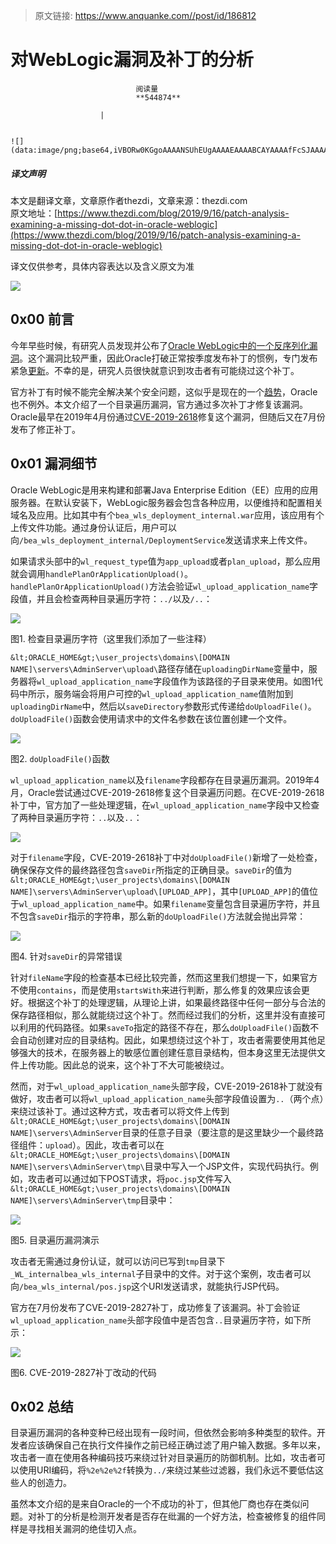> 原文链接: https://www.anquanke.com//post/id/186812 


# 对WebLogic漏洞及补丁的分析


                                阅读量   
                                **544874**
                            
                        |
                        
                                                                                                                                    ![](data:image/png;base64,iVBORw0KGgoAAAANSUhEUgAAAAEAAAABCAYAAAAfFcSJAAAAAXNSR0IArs4c6QAAAARnQU1BAACxjwv8YQUAAAAJcEhZcwAADsQAAA7EAZUrDhsAAAANSURBVBhXYzh8+PB/AAffA0nNPuCLAAAAAElFTkSuQmCC)
                                                                                            



##### 译文声明

本文是翻译文章，文章原作者thezdi，文章来源：thezdi.com
                                <br>原文地址：[https://www.thezdi.com/blog/2019/9/16/patch-analysis-examining-a-missing-dot-dot-in-oracle-weblogic](https://www.thezdi.com/blog/2019/9/16/patch-analysis-examining-a-missing-dot-dot-in-oracle-weblogic)

译文仅供参考，具体内容表达以及含义原文为准

[![](https://p3.ssl.qhimg.com/t017f37b622d3836074.jpg)](https://p3.ssl.qhimg.com/t017f37b622d3836074.jpg)



## 0x00 前言

今年早些时候，有研究人员发现并公布了[Oracle WebLogic中的一个反序列化漏洞](https://medium.com/@knownsec404team/knownsec-404-team-oracle-weblogic-deserialization-rce-vulnerability-0day-alert-90dd9a79ae93)。这个漏洞比较严重，因此Oracle打破正常按季度发布补丁的惯例，专门发布紧急[更新](https://www.oracle.com/technetwork/security-advisory/alert-cve-2019-2725-5466295.html)。不幸的是，研究人员很快就意识到攻击者有可能绕过这个补丁。

官方补丁有时候不能完全解决某个安全问题，这似乎是现在的一个[趋势](https://cairosecuritycamp.com/sessions/bugs-so-nice-they-patched-them-twice-a-continuing-story-about-failed-patches/)，Oracle也不例外。本文介绍了一个目录遍历漏洞，官方通过多次补丁才修复该漏洞。Oracle最早在2019年4月份通过[CVE-2019-2618](https://www.oracle.com/technetwork/security-advisory/cpuapr2019-5072813.html)修复这个漏洞，但随后又在7月份发布了修正补丁。



## 0x01 漏洞细节

Oracle WebLogic是用来构建和部署Java Enterprise Edition（EE）应用的应用服务器。在默认安装下，WebLogic服务器会包含各种应用，以便维持和配置相关域名及应用。比如其中有个`bea_wls_deployment_internal.war`应用，该应用有个上传文件功能。通过身份认证后，用户可以向`/bea_wls_deployment_internal/DeploymentService`发送请求来上传文件。

如果请求头部中的`wl_request_type`值为`app_upload`或者`plan_upload`，那么应用就会调用`handlePlanOrApplicationUpload()`。`handlePlanOrApplicationUpload()`方法会验证`wl_upload_application_name`字段值，并且会检查两种目录遍历字符：`../`以及`/..`：

[![](https://p5.ssl.qhimg.com/t014fc08ccdd8d9710a.png)](https://p5.ssl.qhimg.com/t014fc08ccdd8d9710a.png)

图1. 检查目录遍历字符（这里我们添加了一些注释）

`&lt;ORACLE_HOME&gt;\user_projects\domains\[DOMAIN NAME]\servers\AdminServer\upload\`路径存储在`uploadingDirName`变量中，服务器将`wl_upload_application_name`字段值作为该路径的子目录来使用。如图1代码中所示，服务端会将用户可控的`wl_upload_application_name`值附加到`uploadingDirName`中，然后以`saveDirectory`参数形式传递给`doUploadFile()`。`doUploadFile()`函数会使用请求中的文件名参数在该位置创建一个文件。

[![](https://p2.ssl.qhimg.com/t0142d6783ebcce69b8.png)](https://p2.ssl.qhimg.com/t0142d6783ebcce69b8.png)

图2. `doUploadFile()`函数

`wl_upload_application_name`以及`filename`字段都存在目录遍历漏洞。2019年4月，Oracle尝试通过CVE-2019-2618修复这个目录遍历问题。在CVE-2019-2618补丁中，官方加了一些处理逻辑，在`wl_upload_application_name`字段中又检查了两种目录遍历字符：`..`以及`..`：

[![](https://p4.ssl.qhimg.com/t011ee14b11697eb949.png)](https://p4.ssl.qhimg.com/t011ee14b11697eb949.png)

对于`filename`字段，CVE-2019-2618补丁中对`doUploadFile()`新增了一处检查，确保保存文件的最终路径包含`saveDir`所指定的正确目录。`saveDir`的值为`&lt;ORACLE_HOME&gt;\user_projects\domains\[DOMAIN NAME]\servers\AdminServer\upload\[UPLOAD_APP]`，其中`[UPLOAD_APP]`的值位于`wl_upload_application_name`中。如果`filename`变量包含目录遍历字符，并且不包含`saveDir`指示的字符串，那么新的`doUploadFile()`方法就会抛出异常：

[![](https://p2.ssl.qhimg.com/t018c1caad749e15620.png)](https://p2.ssl.qhimg.com/t018c1caad749e15620.png)

图4. 针对`saveDir`的异常错误

针对`fileName`字段的检查基本已经比较完善，然而这里我们想提一下，如果官方不使用`contains`，而是使用`startsWith`来进行判断，那么修复的效果应该会更好。根据这个补丁的处理逻辑，从理论上讲，如果最终路径中任何一部分与合法的保存路径相似，那么就能绕过这个补丁。然而经过我们的分析，这里并没有直接可以利用的代码路径。如果`saveTo`指定的路径不存在，那么`doUploadFile()`函数不会自动创建对应的目录结构。因此，如果想绕过这个补丁，攻击者需要使用其他足够强大的技术，在服务器上的敏感位置创建任意目录结构，但本身这里无法提供文件上传功能。因此总的说来，这个补丁不大可能被绕过。

然而，对于`wl_upload_application_name`头部字段，CVE-2019-2618补丁就没有做好，攻击者可以将`wl_upload_application_name`头部字段值设置为`..`（两个点）来绕过该补丁。通过这种方式，攻击者可以将文件上传到`&lt;ORACLE_HOME&gt;\user_projects\domains\[DOMAIN NAME]\servers\AdminServer`目录的任意子目录（要注意的是这里缺少一个最终路径组件：`upload`）。因此，攻击者可以在`&lt;ORACLE_HOME&gt;\user_projects\domains\[DOMAIN NAME]\servers\AdminServer\tmp\`目录中写入一个JSP文件，实现代码执行。例如，攻击者可以通过如下POST请求，将`poc.jsp`文件写入`&lt;ORACLE_HOME&gt;\user_projects\domains\[DOMAIN NAME]\servers\AdminServer\tmp`目录中：

[![](https://p2.ssl.qhimg.com/t01c5b5c7766e5c977d.png)](https://p2.ssl.qhimg.com/t01c5b5c7766e5c977d.png)

图5. 目录遍历漏洞演示

攻击者无需通过身份认证，就可以访问已写到`tmp`目录下`_WL_internalbea_wls_internal`子目录中的文件。对于这个案例，攻击者可以向`/bea_wls_internal/pos.jsp`这个URI发送请求，就能执行JSP代码。

官方在7月份发布了CVE-2019-2827补丁，成功修复了该漏洞。补丁会验证`wl_upload_application_name`头部字段值中是否包含`..`目录遍历字符，如下所示：

[![](https://p0.ssl.qhimg.com/t010ef8f281653dd304.png)](https://p0.ssl.qhimg.com/t010ef8f281653dd304.png)

图6. CVE-2019-2827补丁改动的代码



## 0x02 总结

目录遍历漏洞的各种变种已经出现有一段时间，但依然会影响多种类型的软件。开发者应该确保自己在执行文件操作之前已经正确过滤了用户输入数据。多年以来，攻击者一直在使用各种编码技巧来绕过针对目录遍历的防御机制。比如，攻击者可以使用URI编码，将`%2e%2e%2f`转换为`../`来绕过某些过滤器，我们永远不要低估这些人的创造力。

虽然本文介绍的是来自Oracle的一个不成功的补丁，但其他厂商也存在类似问题。对补丁的分析是检测开发者是否存在纰漏的一个好方法，检查被修复的组件同样是寻找相关漏洞的绝佳切入点。
